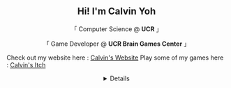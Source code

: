 <h2 align="center">
    Hi! I'm Calvin Yoh
</h2>

<p align="center">
   「 Computer Science @ <b>UCR</b> 」
</p>

<p align="center">
    「  Game Developer @ <b>UCR Brain Games Center</b> 」
</p>
    

Check out my website here : [Calvin's Website](https://calvin-yoh.github.io/index.html)
Play some of my games here : [Calvin's Itch](https://calvinyoh.itch.io/)

<div align="center">
    <details>
        <summary>Details</summary>
        <img src="https://github-readme-stats.vercel.app/api?username=calvin-yoh">      
        <div style = "position: absolute; left: 30%;">
            <a href="https://calvin-yoh.github.io/index.html">Website</a>
        </div>
    </details>
</div>


